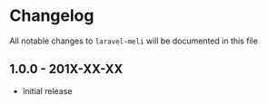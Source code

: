# Changelog

All notable changes to `laravel-meli` will be documented in this file

## 1.0.0 - 201X-XX-XX

- initial release
